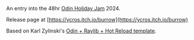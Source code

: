 An entry into the 48hr [Odin Holiday Jam](https://itch.io/jam/odin-holiday-jam) 2024.

Release page at [https://ycros.itch.io/burrow](https://ycros.itch.io/burrow)

Based on Karl Zylinski's [Odin + Raylib + Hot Reload template](https://github.com/karl-zylinski/odin-raylib-hot-reload-game-template).
